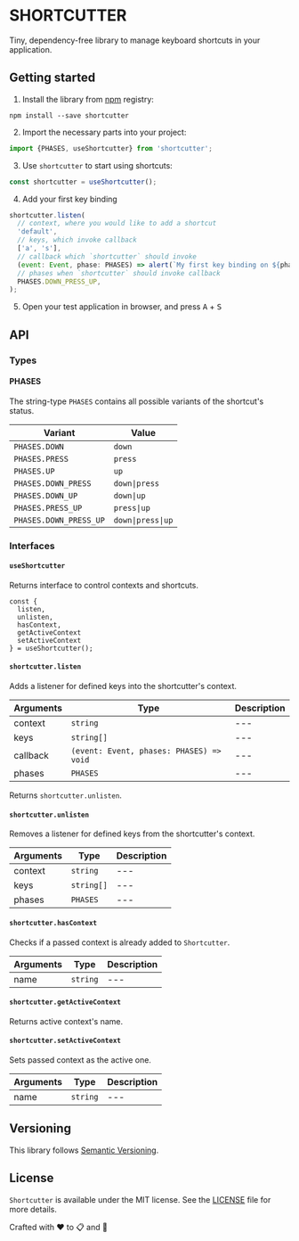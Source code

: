 # SHORTCUTTER

Tiny, dependency-free library to manage keyboard shortcuts in your application.

## Getting started

1) Install the library from [npm](https://www.npmjs.com/package/shortcutter) registry:
```
npm install --save shortcutter
```

2) Import the necessary parts into your project:
```js
import {PHASES, useShortcutter} from 'shortcutter';
```

3) Use `shortcutter` to start using shortcuts:
```js
const shortcutter = useShortcutter();
```

4) Add your first key binding
```js
shortcutter.listen(
  // context, where you would like to add a shortcut
  'default', 
  // keys, which invoke callback
  ['a', 's'],
  // callback which `shortcutter` should invoke
  (event: Event, phase: PHASES) => alert(`My first key binding on ${phase}`),
  // phases when `shortcutter` should invoke callback 
  PHASES.DOWN_PRESS_UP,
);
```

5) Open your test application in browser, and press <kbd>A</kbd> + <kbd>S</kbd>

## API
### Types
#### PHASES
The string-type `PHASES` contains all possible variants of the shortcut's status.

| Variant | Value |
| --- | --- |
| `PHASES.DOWN` | `down` |
| `PHASES.PRESS` | `press` |
| `PHASES.UP` | `up` |
| `PHASES.DOWN_PRESS` | `down\|press` |
| `PHASES.DOWN_UP` | `down\|up` |
| `PHASES.PRESS_UP` | `press\|up` |
| `PHASES.DOWN_PRESS_UP` | `down\|press\|up` |

### Interfaces
#### `useShortcutter`
Returns interface to control contexts and shortcuts.
```
const {
  listen,
  unlisten,
  hasContext,
  getActiveContext
  setActiveContext
} = useShortcutter();
```

#### `shortcutter.listen`
Adds a listener for defined keys into the shortcutter's context.

| Arguments | Type |Description |
| --- | --- | --- |
| context | `string` | --- |
| keys | `string[]`  | --- |
| callback | `(event: Event, phases: PHASES) => void` | --- |
| phases | `PHASES` | --- |

Returns `shortcutter.unlisten`.

#### `shortcutter.unlisten`
Removes a listener for defined keys from the shortcutter's context.

| Arguments | Type |Description |
| --- | --- | --- |
| context | `string` | --- |
| keys | `string[]`  | --- |
| phases | `PHASES` | --- |

#### `shortcutter.hasContext`
Checks if a passed context is already added to `Shortcutter`.

| Arguments | Type |Description |
| --- | --- | --- |
| name | `string` | --- |

#### `shortcutter.getActiveContext`
Returns active context's name.

#### `shortcutter.setActiveContext`
Sets passed context as the active one.

| Arguments | Type | Description |
| --- | --- | --- |
| name | `string` | --- |

## Versioning
This library follows [Semantic Versioning](https://semver.org/).

## License
`Shortcutter` is available under the MIT license. See the [LICENSE](./LICENSE) file for more details.

Crafted with :heart: to :clipboard: and :key:
